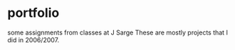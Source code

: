 # portfolio
some assignments from classes at J Sarge
These are mostly projects that I did in 2006/2007.
